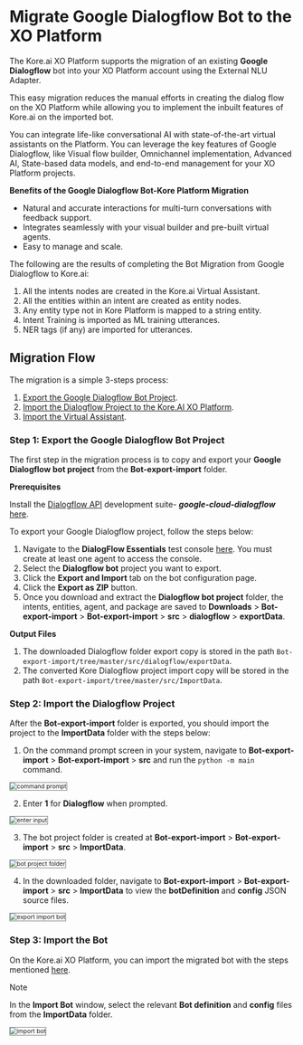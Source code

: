 # Migrate Google Dialogflow Bot to the XO Platform

The Kore.ai XO Platform supports the migration of an existing **Google Dialogflow** bot into your XO Platform account using the External NLU Adapter.

This easy migration reduces the manual efforts in creating the dialog flow on the XO Platform while allowing you to implement the inbuilt features of Kore.ai on the imported bot. 

You can integrate life-like conversational AI with state-of-the-art virtual assistants on the Platform. You can leverage the key features of Google Dialogflow, like Visual flow builder, Omnichannel implementation, Advanced AI, State-based data models, and end-to-end management for your XO Platform projects.

**Benefits of the Google Dialogflow Bot-Kore Platform Migration**

* Natural and accurate interactions for multi-turn conversations with feedback support.
* Integrates seamlessly with your visual builder and pre-built virtual agents.
* Easy to manage and scale.

The following are the results of completing the Bot Migration from Google Dialogflow to Kore.ai:

1. All the intents nodes are created in the Kore.ai Virtual Assistant.
2. All the entities within an intent are created as entity nodes.
3. Any entity type not in Kore Platform is mapped to a string entity.
4. Intent Training is imported as ML training utterances.
5. NER tags (if any) are imported for utterances.

## Migration Flow

The migration is a simple 3-steps process:

1. <a href="https://docsinternal-kore.github.io/docs/xo/how-tos/migrate-external-bots/google-dialogflow-bot/#step-1-export-the-google-dialogflow-bot-project" target="_blank">Export the Google Dialogflow Bot Project</a>.
2. <a href="https://docsinternal-kore.github.io/docs/xo/how-tos/migrate-external-bots/google-dialogflow-bot/#step-2-import-the-dialogflow-project" target="_blank">Import the Dialogflow Project to the Kore.AI XO Platform</a>. 
3. <a href="https://docsinternal-kore.github.io/docs/xo/how-tos/migrate-external-bots/google-dialogflow-bot/#step-3-import-the-bot" target="_blank">Import the Virtual Assistant</a>.

### Step 1: Export the Google Dialogflow Bot Project

The first step in the migration process is to copy and export your **Google Dialogflow bot project** from the **Bot-export-import** folder.

**Prerequisites**

Install the <a href="https://www.dialogflow.com/" target="_blank">Dialogflow API</a> development suite- **_google-cloud-dialogflow_** <a href="https://pypi.org/project/google-cloud-dialogflow/" target="_blank">here</a>.

To export your Google Dialogflow project, follow the steps below:

1. Navigate to the **DialogFlow Essentials** test console <a href="https://dialogflow.cloud.google.com/" target="_blank">here</a>. You must create at least one agent to access the console.
2. Select the **Dialogflow bot** project you want to export.
3. Click the **Export and Import** tab on the bot configuration page.
4. Click the **Export as ZIP** button.
5. Once you download and extract the **Dialogflow bot project** folder, the intents, entities, agent, and package are saved to **Downloads** > **Bot-export-import** > **Bot-export-import** > **src** > **dialogflow** > **exportData**.

**Output Files**

1. The downloaded Dialogflow folder export copy is stored in the path `Bot-export-import/tree/master/src/dialogflow/exportData`.
2. The converted Kore Dialogflow project import copy will be stored in the path `Bot-export-import/tree/master/src/ImportData`.

### Step 2: Import the Dialogflow Project

After the **Bot-export-import** folder is exported, you should import the project to the **ImportData** folder with the steps below:

1. On the command prompt screen in your system, navigate to **Bot-export-import** > **Bot-export-import** > **src** and run the `python -m main` command.
<img src="../images/command-prompt.png" alt="command prompt" title="command prompt" style="border: 1px solid gray; zoom:75%;">

2. Enter **1** for **Dialogflow** when prompted.
<img src="../images/enter-input-dialogflow.png" alt="enter input" title="enter input" style="border: 1px solid gray; zoom:75%;">

3. The bot project folder is created at **Bot-export-import** > **Bot-export-import** > **src** > **ImportData**.
<img src="../images/bot-project-folder.png" alt="bot project folder" title="bot project folder" style="border: 1px solid gray; zoom:75%;">

4. In the downloaded folder, navigate to **Bot-export-import** > **Bot-export-import** > **src** > **ImportData** to view the **botDefinition** and **config** JSON source files.
<img src="../images/bot-export-import.png" alt="export import bot" title="export import bot" style="border: 1px solid gray; zoom:75%;">

### Step 3: Import the Bot 

On the Kore.ai XO Platform, you can import the migrated bot with the steps mentioned <a href="https://developer.kore.ai/docs/bots/bot-settings/bot-management/bot-management-2/#Steps_in_Importing_to_an_Existing_Assistant" target="_blank">here</a>.

<div class="admonition note">
<p class="admonition-title">Note</p>
<p>In the <b>Import Bot</b> window, select the relevant <b>Bot definition</b> and <b>config</b> files from the <b>ImportData</b> folder.</p>
</div>

<img src="../images/import-bot.png" alt="import bot" title="import bot" style="border: 1px solid gray; zoom:75%;">
